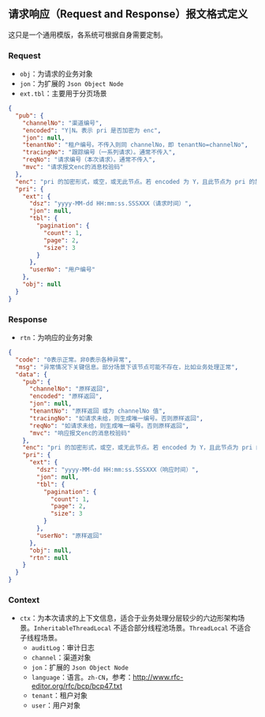 ## 请求响应（Request and Response）报文格式定义

这只是一个通用模版，各系统可根据自身需要定制。

### Request

- `obj`：为请求的业务对象
- `jon`：为扩展的 `Json Object Node`
- `ext.tbl`：主要用于分页场景

```json
{
  "pub": {
    "channelNo": "渠道编号",
    "encoded": "Y|N。表示 pri 是否加密为 enc",
    "jon": null,
    "tenantNo": "租户编号。不传入则同 channelNo，即 tenantNo=channelNo",
    "tracingNo": "跟踪编号（一系列请求）。通常不传入",
    "reqNo": "请求编号（本次请求）。通常不传入",
    "mvc": "请求报文enc的消息校验码"
  },
  "enc": "pri 的加密形式，或空，或无此节点。若 encoded 为 Y，且此节点为 pri 的加密形式，则 pri 节点可不存在，如果存在也会被 enc 解密出的结果覆盖",
  "pri": {
    "ext": {
      "dsz": "yyyy-MM-dd HH:mm:ss.SSSXXX（请求时间）",
      "jon": null,
      "tbl": {
        "pagination": {
          "count": 1,
          "page": 2,
          "size": 3
        }
      },
      "userNo": "用户编号"
    },
    "obj": null
  }
}
```

### Response

- `rtn`：为响应的业务对象

```json
{
  "code": "0表示正常。非0表示各种异常",
  "msg": "异常情况下关键信息。部分场景下该节点可能不存在，比如业务处理正常",
  "data": {
    "pub": {
      "channelNo": "原样返回",
      "encoded": "原样返回",
      "jon": null,
      "tenantNo": "原样返回 或为 channelNo 值",
      "tracingNo": "如请求未给，则生成唯一编号。否则原样返回",
      "reqNo": "如请求未给，则生成唯一编号。否则原样返回",
      "mvc": "响应报文enc的消息校验码"
    },
    "enc": "pri 的加密形式，或空，或无此节点。若 encoded 为 Y，且此节点为 pri 的加密形式，则 pri 节点可不存在，如果存在，请使用 enc 解密出的结果覆盖",
    "pri": {
      "ext": {
        "dsz": "yyyy-MM-dd HH:mm:ss.SSSXXX（响应时间）",
        "jon": null,
        "tbl": {
          "pagination": {
            "count": 1,
            "page": 2,
            "size": 3
          }
        },
        "userNo": "原样返回"
      },
      "obj": null,
      "rtn": null
    }
  }
}
```

### Context

- `ctx`：为本次请求的上下文信息，适合于业务处理分层较少的六边形架构场景。`InheritableThreadLocal` 不适合部分线程池场景。`ThreadLocal` 不适合子线程场景。
  - `auditLog`：审计日志
  - `channel`：渠道对象
  - `jon`：扩展的 `Json Object Node`
  - `language`：语言。`zh-CN`，参考：<http://www.rfc-editor.org/rfc/bcp/bcp47.txt>
  - `tenant`：租户对象
  - `user`：用户对象
